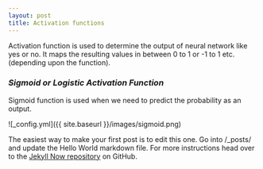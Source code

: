 ```yaml
---
layout: post
title: Activation functions
---
```


Activation function is used to determine the output of neural network like yes or no. It maps the
resulting values in between 0 to 1 or -1 to 1 etc. (depending upon the function).

### *Sigmoid or Logistic Activation Function*

Sigmoid function is used when we need to predict the probability as an output.

![_config.yml]({{ site.baseurl }}/images/sigmoid.png)

The easiest way to make your first post is to edit this one. Go into /_posts/ and update the Hello World markdown file. For more instructions head over to the [Jekyll Now repository](https://github.com/barryclark/jekyll-now) on GitHub.